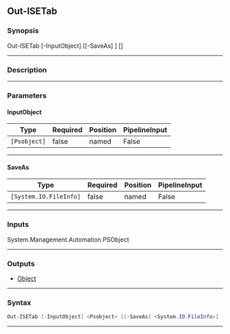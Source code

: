Out-ISETab
----------
### Synopsis
Out-ISETab [-InputObject] <psobject> [[-SaveAs] <FileInfo>] [<CommonParameters>]

---
### Description



---
### Parameters
#### **InputObject**





|Type        |Required|Position|PipelineInput|
|------------|--------|--------|-------------|
|`[Psobject]`|false   |named   |False        |



---
#### **SaveAs**





|Type                  |Required|Position|PipelineInput|
|----------------------|--------|--------|-------------|
|`[System.IO.FileInfo]`|false   |named   |False        |



---
### Inputs
System.Management.Automation.PSObject

---
### Outputs
* [Object](https://learn.microsoft.com/en-us/dotnet/api/System.Object)




---
### Syntax
```PowerShell
Out-ISETab [-InputObject] <Psobject> [[-SaveAs] <System.IO.FileInfo>] [<CommonParameters>]
```
---

